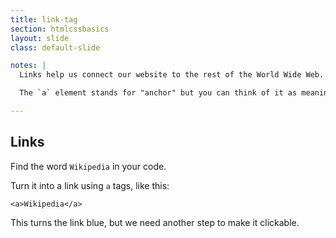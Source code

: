```yaml
---
title: link-tag
section: htmlcssbasics
layout: slide
class: default-slide

notes: |
  Links help us connect our website to the rest of the World Wide Web.

  The `a` element stands for "anchor" but you can think of it as meaning "action" if that's easier to remember. Clicking a link takes you to another web page.

---
```


## Links

Find the word `Wikipedia` in your code.

Turn it into a link using `a` tags, like this:

    <a>Wikipedia</a>

This turns the link blue, but we need another step to make it clickable.